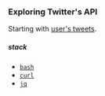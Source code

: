### Exploring Twitter's API

Starting with [user's tweets](https://developer.twitter.com/en/docs/tutorials/explore-a-users-tweets).

##### stack

- [`bash`](https://devdocs.io/bash/)
- [`curl`](https://curl.se/docs/)
- [`jq`](https://devdocs.io/jq/)